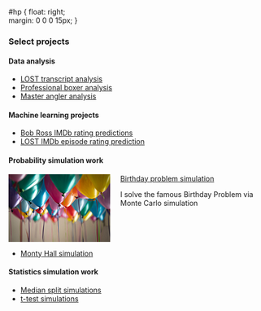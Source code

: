 #hp  {
float: right;    
 margin: 0 0 0 15px;
}

### Select projects

#### Data analysis

- [LOST transcript analysis](https://github.com/cookm346/lost_transcript_analysis)
- [Professional boxer analysis](https://github.com/cookm346/empirical_bayes_boxing)
- [Master angler analysis](https://github.com/cookm346/master_angler_analysis)

#### Machine learning projects
- [Bob Ross IMDb rating predictions](https://github.com/cookm346/bob_ross_imdb)
- [LOST IMDb episode rating prediction](https://github.com/cookm346/lost_episode_analysis)

#### Probability simulation work

<img align="left" src="images/adi-goldstein-Hli3R6LKibo-unsplash_small.jpg" style="margin-right: 20px;"> [Birthday problem simulation](https://github.com/cookm346/birthday_problem_simulation) 

I solve the famous Birthday Problem via Monte Carlo simulation

<br clear="left"/>

- [Monty Hall simulation](https://github.com/cookm346/monty_hall_simulation)

#### Statistics simulation work
- [Median split simulations](https://github.com/cookm346/median_split_simulation)
- [t-test simulations](https://github.com/cookm346/t_test_simulation)
